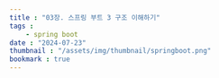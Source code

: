 ```yaml
---
title : "03장. 스프링 부트 3 구조 이해하기"
tags : 
    - spring boot
date : "2024-07-23"
thumbnail : "/assets/img/thumbnail/springboot.png"
bookmark : true
---
```


